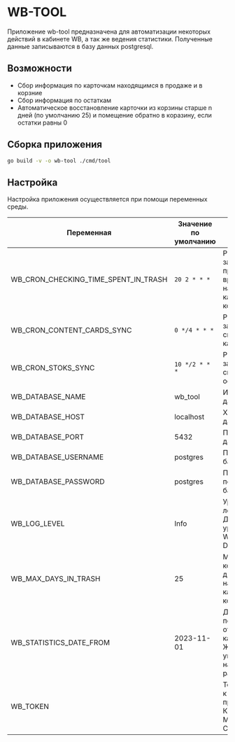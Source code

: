 # WB-TOOL

Приложение wb-tool предназначена для автоматизации некоторых действий в кабинете WB, а так же ведения статистики. Полученные данные записываются в базу данных postgresql.

## Возможности

- Сбор информация по карточкам находящимся в продаже и в корзние
- Сбор информация по остаткам
- Автоматическое восстановление карточки из корзины старше n дней (по умолчанию 25) и помещение обратно в коразину, если остатки равны 0

## Сборка приложения

```bash
go build -v -o wb-tool ./cmd/tool
```

## Настройка

Настройка приложения осуществляется при помощи переменных среды.

| Переменная                           | Значение по умолчанию | Описание                                                                        |
| ------------------------------------ | --------------------- | ------------------------------------------------------------------------------- |
| WB_CRON_CHECKING_TIME_SPENT_IN_TRASH | `20 2 * * *`          | Расписание запуска задачи проверки времени нахождения карточки в корзине        |
| WB_CRON_CONTENT_CARDS_SYNC           | `0 */4 * * *`         | Расписание запуска задачи синхронизации карточек                                |
| WB_CRON_STOKS_SYNC                   | `10 */2 * * *`        | Расписание запуска задачи синхронизации остатков                                |
| WB_DATABASE_NAME                     | wb_tool               | Имя базы данных                                                                 |
| WB_DATABASE_HOST                     | localhost             | Хост базы данных                                                                |
| WB_DATABASE_PORT                     | 5432                  | Порт базы данных                                                                |
| WB_DATABASE_USERNAME                 | postgres              | Пользователь базы данных                                                        |
| WB_DATABASE_PASSWORD                 | postgres              | Пароль пользователя базы данных                                                 |
| WB_LOG_LEVEL                         | Info                  | Уровень логирования. Доступные уровни: Info, Warn, Error, Debug                 |
| WB_MAX_DAYS_IN_TRASH                 | 25                    | Максимальное количество дней нахождение карточки в корзине                      |
| WB_STATISTICS_DATE_FROM              | 2023-11-01            | Дата с которой получать отстатки по карточкам. Желтально указать наиболее ранюю |
| WB_TOKEN                             |                       | Токен доступа к API WB с правами Контент, Маркетплейс, Статистика               |
